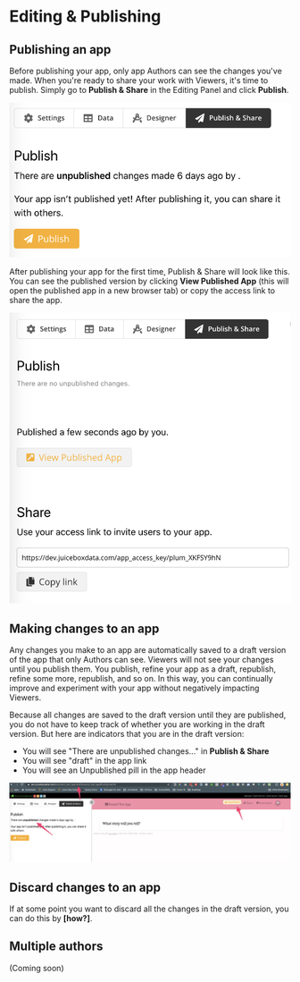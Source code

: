 # Editing & Publishing

## Publishing an app

Before publishing your app, only app Authors can see the changes you've made. When you're ready to share your work with Viewers, it's time to publish. Simply go to **Publish & Share** in the Editing Panel and click **Publish**.

![Publish &amp; Share prior to first publishing](../../.gitbook/assets/image%20%282%29.png)

After publishing your app for the first time, Publish & Share will look like this. You can see the published version by clicking **View Published App** \(this will open the published app in a new browser tab\) or copy the access link to share the app. 

![Publish &amp; Share after publishing](../../.gitbook/assets/image%20%281%29.png)



## Making changes to an app

Any changes you make to an app are automatically saved to a draft version of the app that only Authors can see. Viewers will not see your changes until you publish them. You publish, refine your app as a draft, republish, refine some more, republish, and so on. In this way, you can continually improve and experiment with your app without negatively impacting Viewers. 

Because all changes are saved to the draft version until they are published, you do not have to keep track of whether you are working in the draft version. But here are indicators that you are in the draft version:

* You will see "There are unpublished changes..." in **Publish & Share**
* You will see "draft" in the app link
* You will see an Unpublished pill in the app header

![](../../.gitbook/assets/image%20%283%29.png)



## Discard changes to an app

If at some point you want to discard all the changes in the draft version, you can do this by **\[how?\]**.

## Multiple authors

\(Coming soon\)

